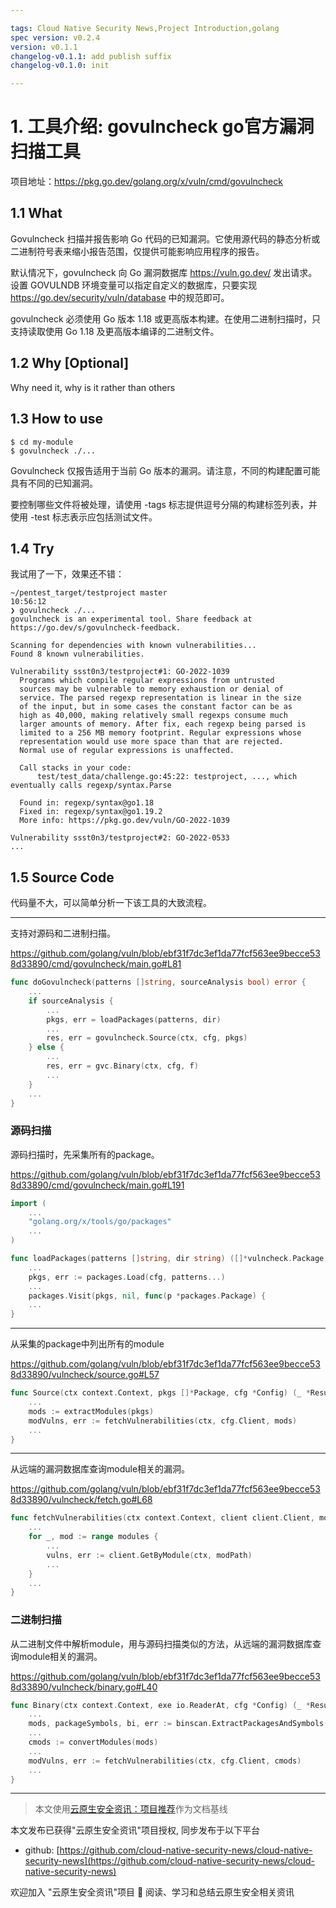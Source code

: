 ```yaml
---

tags: Cloud Native Security News,Project Introduction,golang
spec version: v0.2.4
version: v0.1.1
changelog-v0.1.1: add publish suffix
changelog-v0.1.0: init

---
```

# 1. 工具介绍: govulncheck go官方漏洞扫描工具

项目地址：https://pkg.go.dev/golang.org/x/vuln/cmd/govulncheck

## 1.1 What

Govulncheck 扫描并报告影响 Go 代码的已知漏洞。它使用源代码的静态分析或二进制符号表来缩小报告范围，仅提供可能影响应用程序的报告。

默认情况下，govulncheck 向 Go 漏洞数据库 https://vuln.go.dev/ 发出请求。设置 GOVULNDB 环境变量可以指定自定义的数据库，只要实现 https://go.dev/security/vuln/database 中的规范即可。

govulncheck 必须使用 Go 版本 1.18 或更高版本构建。在使用二进制扫描时，只支持读取使用 Go 1.18 及更高版本编译的二进制文件。

## 1.2 Why [Optional]

Why need it, why is it rather than others

## 1.3 How to use

```
$ cd my-module
$ govulncheck ./...
```

Govulncheck 仅报告适用于当前 Go 版本的漏洞。请注意，不同的构建配置可能具有不同的已知漏洞。

要控制哪些文件将被处理，请使用 -tags 标志提供逗号分隔的构建标签列表，并使用 -test 标志表示应包括测试文件。

## 1.4 Try

我试用了一下，效果还不错：

```
~/pentest_target/testproject master                                                     10:56:12
❯ govulncheck ./...
govulncheck is an experimental tool. Share feedback at https://go.dev/s/govulncheck-feedback.

Scanning for dependencies with known vulnerabilities...
Found 8 known vulnerabilities.

Vulnerability ssst0n3/testproject#1: GO-2022-1039
  Programs which compile regular expressions from untrusted
  sources may be vulnerable to memory exhaustion or denial of
  service. The parsed regexp representation is linear in the size
  of the input, but in some cases the constant factor can be as
  high as 40,000, making relatively small regexps consume much
  larger amounts of memory. After fix, each regexp being parsed is
  limited to a 256 MB memory footprint. Regular expressions whose
  representation would use more space than that are rejected.
  Normal use of regular expressions is unaffected.

  Call stacks in your code:
      test/test_data/challenge.go:45:22: testproject, ..., which eventually calls regexp/syntax.Parse

  Found in: regexp/syntax@go1.18
  Fixed in: regexp/syntax@go1.19.2
  More info: https://pkg.go.dev/vuln/GO-2022-1039

Vulnerability ssst0n3/testproject#2: GO-2022-0533
...
```

## 1.5 Source Code

代码量不大，可以简单分析一下该工具的大致流程。

---

支持对源码和二进制扫描。

https://github.com/golang/vuln/blob/ebf31f7dc3ef1da77fcf563ee9becce538d33890/cmd/govulncheck/main.go#L81

```go
func doGovulncheck(patterns []string, sourceAnalysis bool) error {
    ...
    if sourceAnalysis {
        ...
        pkgs, err = loadPackages(patterns, dir)
        ...
        res, err = govulncheck.Source(ctx, cfg, pkgs)
    } else {
        ...
        res, err = gvc.Binary(ctx, cfg, f)
        ...
    }
    ...
}
```

### 源码扫描

源码扫描时，先采集所有的package。

https://github.com/golang/vuln/blob/ebf31f7dc3ef1da77fcf563ee9becce538d33890/cmd/govulncheck/main.go#L191

```go
import (
    ...
    "golang.org/x/tools/go/packages"
    ...
)

func loadPackages(patterns []string, dir string) ([]*vulncheck.Package, error) {
    ...
    pkgs, err := packages.Load(cfg, patterns...)
    ...
    packages.Visit(pkgs, nil, func(p *packages.Package) {
    ...
}
```

---

从采集的package中列出所有的module

https://github.com/golang/vuln/blob/ebf31f7dc3ef1da77fcf563ee9becce538d33890/vulncheck/source.go#L57

```go
func Source(ctx context.Context, pkgs []*Package, cfg *Config) (_ *Result, err error) {
    ...
    mods := extractModules(pkgs)
    modVulns, err := fetchVulnerabilities(ctx, cfg.Client, mods)
    ...
}
```

---

从远端的漏洞数据库查询module相关的漏洞。

https://github.com/golang/vuln/blob/ebf31f7dc3ef1da77fcf563ee9becce538d33890/vulncheck/fetch.go#L68

```go
func fetchVulnerabilities(ctx context.Context, client client.Client, modules []*Module) (moduleVulnerabilities, error) {
    ...
    for _, mod := range modules {
        ...
        vulns, err := client.GetByModule(ctx, modPath)
        ...
    }
    ...
}
```

### 二进制扫描

从二进制文件中解析module，用与源码扫描类似的方法，从远端的漏洞数据库查询module相关的漏洞。

https://github.com/golang/vuln/blob/ebf31f7dc3ef1da77fcf563ee9becce538d33890/vulncheck/binary.go#L40

```go
func Binary(ctx context.Context, exe io.ReaderAt, cfg *Config) (_ *Result, err error) {
    ...
    mods, packageSymbols, bi, err := binscan.ExtractPackagesAndSymbols(exe)
    ...
    cmods := convertModules(mods)
    ...
    modVulns, err := fetchVulnerabilities(ctx, cfg.Client, cmods)
    ...
}
```

---

> 本文使用[云原生安全资讯：项目推荐](https://github.com/cloud-native-security-news/spec/blob/main/project-introduction.md)作为文档基线

本文发布已获得"云原生安全资讯"项目授权, 同步发布于以下平台

* github: [https://github.com/cloud-native-security-news/cloud-native-security-news](https://github.com/cloud-native-security-news/cloud-native-security-news)

欢迎加入 "云原生安全资讯"项目 👏 阅读、学习和总结云原生安全相关资讯
